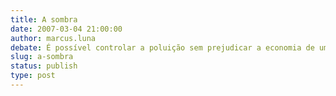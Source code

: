 ```yaml
---
title: A sombra
date: 2007-03-04 21:00:00
author: marcus.luna
debate: É possível controlar a poluição sem prejudicar a economia de um país?
slug: a-sombra
status: publish 
type: post
---
```



